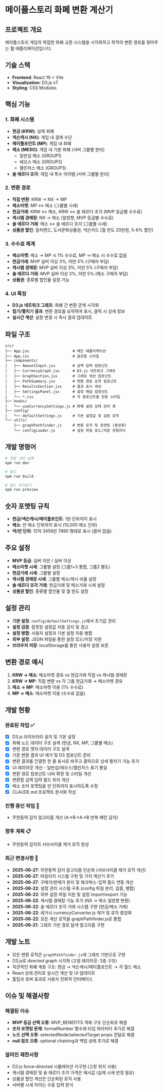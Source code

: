 # 메이플스토리 화폐 변환 계산기

## 프로젝트 개요
메이플스토리 게임의 복잡한 화폐 교환 시스템을 시각화하고 최적의 변환 경로를 찾아주는 웹 애플리케이션입니다.

## 기술 스택
- **Frontend**: React 19 + Vite
- **Visualization**: D3.js v7
- **Styling**: CSS Modules

## 핵심 기능

### 1. 화폐 시스템
- **현금 (KRW)**: 실제 화폐
- **넥슨캐시 (NX)**: 게임 내 결제 수단
- **메이플포인트 (MP)**: 게임 내 화폐
- **메소 (MESO)**: 게임 내 기본 화폐 (서버 그룹별 분리)
  - 일반섭 메소 (GROUP1)
  - 에오스 메소 (GROUP2)  
  - 챌린저스 메소 (GROUP3)
- **솔 에르다 조각**: 게임 내 특수 아이템 (서버 그룹별 분리)

### 2. 변환 경로
- **직접 변환**: KRW → NX → MP
- **메소마켓**: MP ↔ 메소 (그룹별 시세)
- **현금거래**: KRW ↔ 메소, KRW ↔ 솔 에르다 조각 (MVP 등급별 수수료)
- **캐시템 경매장**: NX → 메소 (일방향, MVP 등급별 수수료)
- **솔 에르다 거래**: 메소 ↔ 솔 에르다 조각 (그룹별 시세)
- **상품권 할인**: 컬처랜드, 도서문화상품권, 넥슨카드 (월 한도 20만원, 5-6% 할인)

### 3. 수수료 체계
- **메소마켓**: 메소 → MP 시 1% 수수료, MP → 메소 시 수수료 없음
- **현금거래**: MVP 실버 이상 3%, 미만 5% (구매자 부담)
- **캐시템 경매장**: MVP 실버 이상 3%, 미만 5% (구매자 부담)
- **솔 에르다 거래**: MVP 실버 이상 3%, 미만 5% (메소 구매자 부담)
- **상품권**: 종류별 할인율 설정 가능

### 4. UI 특징
- **D3.js 네트워크 그래프**: 화폐 간 변환 관계 시각화
- **접기/펼치기 결과**: 변환 경로를 요약하여 표시, 클릭 시 상세 정보
- **실시간 계산**: 설정 변경 시 즉시 결과 업데이트

## 파일 구조
```
src/
├── App.jsx                    # 메인 애플리케이션
├── App.css                    # 글로벌 스타일
├── components/
│   ├── AmountInput.jsx        # 금액 입력 컴포넌트
│   ├── CurrencyGraph.jsx      # D3.js 네트워크 그래프
│   ├── GraphSection.jsx       # 그래프 섹션 컴포넌트
│   ├── PathSummary.jsx        # 변환 경로 요약 컴포넌트
│   ├── ResultsSection.jsx     # 결과 표시 섹션
│   ├── SettingsPanel.jsx      # 설정 패널 컴포넌트
│   └── *.css                  # 각 컴포넌트별 전용 스타일
├── hooks/
│   └── useCurrencySettings.js # 화폐 설정 상태 관리 훅
├── config/
│   └── defaultSettings.js     # 기본 설정값 및 검증 로직
└── utils/
    ├── graphPathfinder.js     # 변환 로직 및 포맷팅 (중앙화)
    └── configLoader.js        # 설정 파일 로드/저장 유틸리티
```

## 개발 명령어
```bash
# 개발 서버 실행
npm run dev

# 빌드
npm run build

# 빌드 미리보기
npm run preview
```

## 숫자 포맷팅 규칙
- **현금/넥슨캐시/메이플포인트**: 1원 단위까지 표시
- **메소**: 만 메소 단위까지 표시 (10,000 메소 단위)
- **억/만 단위**: 12억 3456만 7890 형태로 표시 (콤마 없음)

## 주요 설정
- **MVP 등급**: 실버 미만 / 실버 이상
- **메소마켓 시세**: 그룹별 설정 (그룹1+3 통합, 그룹2 별도)
- **현금거래 시세**: 그룹별 설정
- **캐시템 경매장 시세**: 그룹별 메소/캐시 비율 설정
- **솔 에르다 조각 거래**: 현금거래 및 메소거래 시세 설정
- **상품권 할인**: 종류별 할인율 및 월 한도 설정

## 설정 관리
- **기본 설정**: `config/defaultSettings.js`에서 초기값 관리
- **설정 검증**: 잘못된 설정값 자동 감지 및 경고
- **설정 병합**: 사용자 설정과 기본 설정 자동 병합
- **외부 설정**: JSON 파일을 통한 설정 로드/저장 지원
- **브라우저 저장**: localStorage를 통한 사용자 설정 보존

## 변환 경로 예시
1. **KRW → 메소**: 메소마켓 경유 vs 현금거래 직접 vs 캐시템 경매장
2. **KRW → MP**: 직접 변환 vs 각 그룹 현금거래 → 메소마켓 경유
3. **메소 → MP**: 메소마켓 이용 (1% 수수료)
4. **MP → 메소**: 메소마켓 이용 (수수료 없음)

## 개발 현황

### 완료된 작업 ✅
- [x] D3.js 라이브러리 설치 및 기본 설정
- [x] 화폐 노드 데이터 구조 설계 (현금, NX, MP, 그룹별 메소)
- [x] 변환 경로 엣지 데이터 구조 설계
- [x] 기존 변환 결과 UI 제거 및 D3 컴포넌트 준비
- [x] 변환 결과를 간결한 한 줄 표시로 바꾸고 클릭으로 상세 펼치기 기능 추가
- [x] UI 레이아웃 개선 - 일반섭/에오스/챌린저스 표기 통일
- [x] 변환 경로 컴포넌트 너비 확장 및 스타일 개선
- [x] 변환할 금액 입력 필드 위치 개선
- [x] 메소 숫자 포맷팅을 만 단위까지 표시하도록 수정
- [x] CLAUDE.md 프로젝트 문서화 작성

### 진행 중인 작업 🔄
- 무한동력 감지 알고리즘 개선 (A→B→A→B 반복 패턴 감지)

### 향후 계획 📋
- 무한동력 감지의 서브사이클 제거 로직 완성

### 최근 변경사항 📝
- **2025-06-27**: 무한동력 감지 알고리즘 단순화 (서브사이클 제거 로직 개선)
- **2025-06-27**: 마일리지 시스템 구현 및 가치 계산기 추가
- **2025-06-27**: 구매가/판매가 분리 및 체크박스-입력 필드 연동 개선
- **2025-06-22**: 설정 관리 시스템 구축 (config 파일 분리, 검증, 병합)
- **2025-06-22**: 외부 설정 파일 지원 및 설정 import/export 기능
- **2025-06-22**: 캐시템 경매장 기능 추가 (NX → 메소 일방향 변환)
- **2025-06-22**: 솔 에르다 조각 거래 시스템 구현 (현금/메소 거래)
- **2025-06-22**: 레거시 currencyConverter.js 제거 및 로직 중앙화
- **2025-06-22**: 모든 계산 로직을 graphPathfinder.js로 통합
- **2025-06-21**: 그래프 기반 경로 탐색 알고리즘 구현

## 개발 노트
- 모든 변환 로직은 `graphPathfinder.js`에 그래프 기반으로 구현
- D3.js로 directed graph 시각화 (고정 레이아웃: 3층 구조)
- 직관적인 화폐 계층 구조: 현금 → 넥슨캐시/메이플포인트 → 각 월드 메소
- React 상태 관리로 실시간 계산 및 UI 업데이트
- 툴팁과 호버 효과로 사용자 친화적 인터페이스

## 이슈 및 해결사항
### 해결된 이슈
- **MVP 등급 선택 오류**: MVP_BENEFITS 객체 구조 단순화로 해결
- **숫자 포맷팅 문제**: formatNumber 함수에 타입 파라미터 추가로 해결
- **노드 선택 오류**: selectedNode/selectedTarget props 전달로 해결
- **null 참조 오류**: optional chaining과 백업 상태 추가로 해결

### 알려진 제한사항
- D3.js force-directed 시뮬레이션 미구현 (고정 위치 사용)
- 캐시템 경매장 및 솔 에르다 조각 가격은 예시값 (실제 시세 반영 필요)
- 상품권 할인 계산은 단순화된 로직 사용
- 서버별 시세 차이는 수동 입력 방식